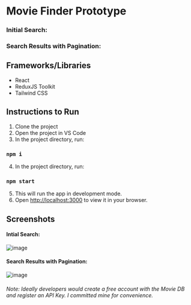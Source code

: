
# Movie Finder Prototype

### Initial Search:


### Search Results with Pagination:


## Frameworks/Libraries
- React
- ReduxJS Toolkit
- Tailwind CSS

## Instructions to Run
1. Clone the project 
2. Open the project in VS Code
3. In the project directory, run:

### `npm i`

4. In the project directory, run:

### `npm start`

5. This will run the app in development mode.
6. Open [http://localhost:3000](http://localhost:3000) to view it in your browser.

## Screenshots

#### Intial Search:

![image](https://user-images.githubusercontent.com/26236137/227395286-fd7a63d9-2706-4771-804d-41ebab5788b0.png)

#### Search Results with Pagination:

![image](https://user-images.githubusercontent.com/26236137/227397788-9c728901-1998-449a-86cb-d3ef1460748a.png)

###### Note: Ideally developers would create a free account with the Movie DB and register an API Key.  I committed mine for convenience.
